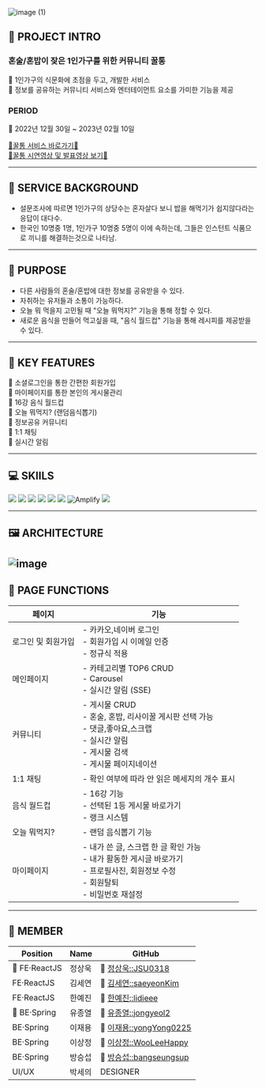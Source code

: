 ![image (1)](https://user-images.githubusercontent.com/83222288/221582598-5171912c-cc8f-4ddf-a7f6-baf32be8a152.png)

## 🍯 PROJECT INTRO

### 혼술/혼밥이 잦은 1인가구를 위한 커뮤니티 꿀통
📍 1인가구의 식문화에 초점을 두고, 개발한 서비스<br/>
📍 정보를 공유하는 커뮤니티 서비스와 엔터테이먼트 요소를 가미한 기능을 제공<br/>

### PERIOD 
📍 2022년 12월 30일 ~ 2023년 02월 10일

<a href="https://www.ggultong.co.kr/"> 🔗꿀통 서비스 바로가기🔗</a><br/>
<a href="https://youtu.be/BA7I3Yjh3Fo"> 🔗꿀통 시연영상 및 발표영상 보기🔗</a>

-------------
  
## 💎 SERVICE BACKGROUND

- 설문조사에 따르면 1인가구의 상당수는 혼자살다 보니 밥을 해먹기가 쉽지않다라는 응답이 대다수.
- 한국인 10명중 1명, 1인가구 10명중 5명이 이에 속하는데, 그들은 인스턴트 식품으로 끼니를 해결하는것으로 나타남.

------------
  
## 🐝 PURPOSE

- 다른 사람들의 혼술/혼밥에 대한 정보를 공유받을 수 있다.
- 자취하는 유저들과 소통이 가능하다.
- 오늘 뭐 먹을지 고민될 때 "오늘 뭐먹지?" 기능을 통해 정할 수 있다.
- 새로운 음식을 만들어 먹고싶을 때, "음식 월드컵" 기능을 통해 레시피를 제공받을 수 있다.

----------
  
## 🎯 KEY FEATURES

📍 소셜로그인을 통한 간편한 회원가입<br/>
📍 마이페이지를 통한 본인의 게시물관리<br/>
📍 16강 음식 월드컵<br/>
📍 오늘 뭐먹지? (랜덤음식뽑기)<br/>
📍 정보공유 커뮤니티<br/>
📍 1:1 채팅<br/>
📍 실시간 알림<br/>

-------

## 💻 SKIILS

<p>
<img src="https://img.shields.io/badge/React-61DAFB?style=for-the-badge&logo=React&logoColor=black">
<img src="https://img.shields.io/badge/Redux-764ABC.svg?style=for-the-badge&logo=Redux&logoColor=white">
  <img src="https://img.shields.io/badge/React Router-CA4245?style=for-the-badge&logo=React Router&logoColor=white">
  <img src="https://img.shields.io/badge/Axios-5A29E4?style=for-the-badge&logo=Axios&logoColor=white">
  <img src="https://img.shields.io/badge/styled-components-DB7093?style=for-the-badge&logo=styled-components&logoColor=white">
  <img src="https://img.shields.io/badge/Figma-F24E1E?style=for-the-badge&logo=Figma&logoColor=white">
  <img src="https://oneclick.amplifyapp.com/button.svg" alt="Amplify">
  <img src="https://img.shields.io/badge/GitHub-181717?style=for-the-badge&logo=GitHub&logoColor=white">
</p>

----------

## 🖼 ARCHITECTURE
![image](https://user-images.githubusercontent.com/83222288/221589878-d94a43e0-4bfb-470e-8d9e-39c848d3815f.png)
---------

## 📖 PAGE FUNCTIONS
| 페이지 | 기능 |
| ----- | ----- |
| 로그인 및 회원가입 | - 카카오,네이버 로그인 <br/> - 회원가입 시 이메일 인증 <br/> - 정규식 적용 |
| 메인페이지 | - 카테고리별 TOP6 CRUD <br/> - Carousel <br/> - 실시간 알림 (SSE) |
| 커뮤니티 | - 게시물 CRUD <br/> - 혼술, 혼밥, 리사이꿀 게시판 선택 가능 <br/> - 댓글,좋아요,스크랩 <br/> - 실시간 알림 <br/> - 게시물 검색 <br/> - 게시물 페이지네이션 |
| 1:1 채팅 | - 확인 여부에 따라 안 읽은 메세지의 개수 표시 |
| 음식 월드컵 | - 16강 기능 <br/> - 선택된 1등 게시물 바로가기 <br/> - 랭크 시스템 |
| 오늘 뭐먹지? | - 랜덤 음식뽑기 기능 |
| 마이페이지 | - 내가 쓴 글, 스크랩 한 글 확인 가능 <br/> - 내가 활동한 게시글 바로가기 <br/> - 프로필사진, 회원정보 수정 <br/> - 회원탈퇴 <br/> - 비밀번호 재설정 |

----------
  ## 👥 MEMBER
| Position | Name | GitHub 
| ----- | ----- | ----- | 
| 👑 FE·ReactJS | 정상욱 | 🔗 [정상욱::JSU0318](https://github.com/JSU0318) 
| FE·ReactJS | 김세연 | 🔗 [김세연::saeyeonKim](https://github.com/saeyeonKim) 
| FE·ReactJS | 한예진 | 🔗 [한예진::lidieee](https://github.com/lidieee) 
| 👑 BE·Spring | 유종열 | 🔗 [유종열::jongyeol2](https://github.com/jongyeol2) 
| BE·Spring | 이재용 | 🔗 [이재용::yongYong0225](https://github.com/yongYong0225) 
| BE·Spring | 이상정 | 🔗 [이상정::WooLeeHappy](https://github.com/WooLeeHappy) 
| BE·Spring | 방승섭 | 🔗 [방승섭::bangseungsup](https://github.com/bangseungsup) 
| UI/UX | 박세의 | DESIGNER 


